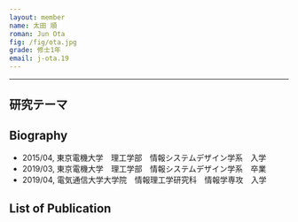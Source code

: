 ```yaml
---
layout: member
name: 太田 順
roman: Jun Ota
fig: /fig/ota.jpg
grade: 修士1年
email: j-ota.19
---
```


---


## 研究テーマ


## Biography
- 2015/04, 東京電機大学　理工学部　情報システムデザイン学系　入学
- 2019/03, 東京電機大学　理工学部　情報システムデザイン学系　卒業
- 2019/04, 電気通信大学大学院　情報理工学研究科　情報学専攻　入学


## List of Publication

